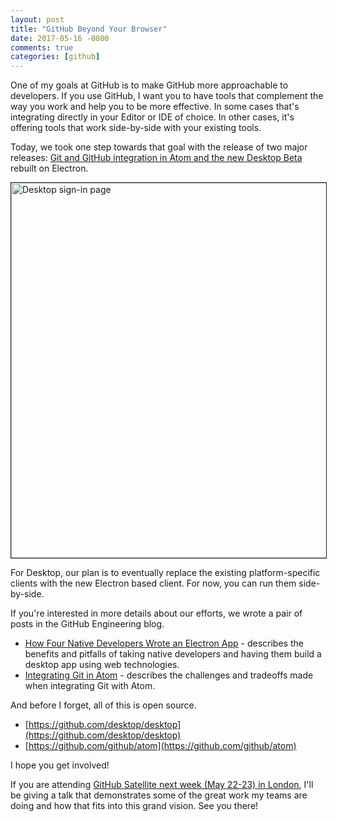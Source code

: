 ```yaml
---
layout: post
title: "GitHub Beyond Your Browser"
date: 2017-05-16 -0800
comments: true
categories: [github]
---
```


One of my goals at GitHub is to make GitHub more approachable to developers. If you use GitHub, I want you to have tools that complement the way you work and help you to be more effective. In some cases that's integrating directly in your Editor or IDE of choice. In other cases, it's offering tools that work side-by-side with your existing tools.

Today, we took one step towards that goal with the release of two major releases: [Git and GitHub integration in Atom and the new Desktop Beta](https://github.com/blog/2362-announcing-git-integration-for-atom-and-github-desktop-beta) rebuilt on Electron.

<img src="https://cloud.githubusercontent.com/assets/19977/26121249/7e0607ba-3a28-11e7-838b-a5407e2ac222.png" width="600" title="Desktop sign-in page" style="border: solid 1px" />

For Desktop, our plan is to eventually replace the existing platform-specific clients with the new Electron based client. For now, you can run them side-by-side.

If you're interested in more details about our efforts, we wrote a pair of posts in the GitHub Engineering blog.

* [How Four Native Developers Wrote an Electron App](https://githubengineering.com/how-four-native-developers-wrote-an-electron-app/) - describes the benefits and pitfalls of taking native developers and having them build a desktop app using web technologies.
* [Integrating Git in Atom](https://githubengineering.com/integrating-git-in-atom/) - describes the challenges and tradeoffs made when integrating Git with Atom.

And before I forget, all of this is open source.

* [https://github.com/desktop/desktop](https://github.com/desktop/desktop)
* [https://github.com/github/atom](https://github.com/github/atom)

I hope you get involved!

If you are attending [GitHub Satellite next week (May 22-23) in London](https://githubuniverse.com/satellite/), I'll be giving a talk that demonstrates some of the great work my teams are doing and how that fits into this grand vision. See you there!
